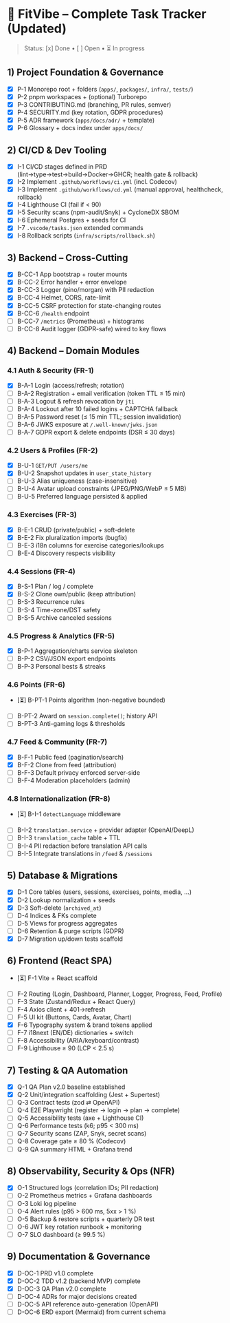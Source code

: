 # 🧭 FitVibe – Complete Task Tracker (Updated)

> Status: [x] Done • [ ] Open • ⏳ In progress

## 1) Project Foundation & Governance
- [x] P-1 Monorepo root + folders (`apps/`, `packages/`, `infra/`, `tests/`)
- [x] P-2 pnpm workspaces + (optional) Turborepo
- [x] P-3 CONTRIBUTING.md (branching, PR rules, semver)
- [x] P-4 SECURITY.md (key rotation, GDPR procedures)
- [x] P-5 ADR framework (`apps/docs/adr/` + template)
- [x] P-6 Glossary + docs index under `apps/docs/`

## 2) CI/CD & Dev Tooling
- [x] I-1 CI/CD stages defined in PRD (lint→type→test→build→Docker→GHCR; health gate & rollback)
- [x] I-2 Implement `.github/workflows/ci.yml` (incl. Codecov)
- [x] I-3 Implement `.github/workflows/cd.yml` (manual approval, healthcheck, rollback)
- [x] I-4 Lighthouse CI (fail if < 90)
- [x] I-5 Security scans (npm-audit/Snyk) + CycloneDX SBOM
- [x] I-6 Ephemeral Postgres + seeds for CI
- [x] I-7 `.vscode/tasks.json` extended commands
- [x] I-8 Rollback scripts (`infra/scripts/rollback.sh`)

## 3) Backend – Cross-Cutting
- [x] B-CC-1 App bootstrap + router mounts
- [x] B-CC-2 Error handler + error envelope
- [x] B-CC-3 Logger (pino/morgan) with PII redaction
- [x] B-CC-4 Helmet, CORS, rate-limit
- [x] B-CC-5 CSRF protection for state-changing routes
- [x] B-CC-6 `/health` endpoint
- [ ] B-CC-7 `/metrics` (Prometheus) + histograms
- [ ] B-CC-8 Audit logger (GDPR-safe) wired to key flows

## 4) Backend – Domain Modules
### 4.1 Auth & Security (FR-1)
- [x] B-A-1 Login (access/refresh; rotation)
- [ ] B-A-2 Registration + email verification (token TTL ≤ 15 min)
- [ ] B-A-3 Logout & refresh revocation by `jti`
- [ ] B-A-4 Lockout after 10 failed logins + CAPTCHA fallback
- [ ] B-A-5 Password reset (≤ 15 min TTL; session invalidation)
- [ ] B-A-6 JWKS exposure at `/.well-known/jwks.json`
- [ ] B-A-7 GDPR export & delete endpoints (DSR ≤ 30 days)

### 4.2 Users & Profiles (FR-2)
- [x] B-U-1 `GET/PUT /users/me`
- [x] B-U-2 Snapshot updates in `user_state_history`
- [ ] B-U-3 Alias uniqueness (case-insensitive)
- [ ] B-U-4 Avatar upload constraints (JPEG/PNG/WebP ≤ 5 MB)
- [ ] B-U-5 Preferred language persisted & applied

### 4.3 Exercises (FR-3)
- [x] B-E-1 CRUD (private/public) + soft-delete
- [x] B-E-2 Fix pluralization imports (bugfix)
- [ ] B-E-3 i18n columns for exercise categories/lookups
- [ ] B-E-4 Discovery respects visibility

### 4.4 Sessions (FR-4)
- [x] B-S-1 Plan / log / complete
- [x] B-S-2 Clone own/public (keep attribution)
- [ ] B-S-3 Recurrence rules
- [ ] B-S-4 Time-zone/DST safety
- [ ] B-S-5 Archive canceled sessions

### 4.5 Progress & Analytics (FR-5)
- [x] B-P-1 Aggregation/charts service skeleton
- [ ] B-P-2 CSV/JSON export endpoints
- [ ] B-P-3 Personal bests & streaks

### 4.6 Points (FR-6)
- [⏳] B-PT-1 Points algorithm (non-negative bounded)
- [ ] B-PT-2 Award on `session.complete()`; history API
- [ ] B-PT-3 Anti-gaming logs & thresholds

### 4.7 Feed & Community (FR-7)
- [x] B-F-1 Public feed (pagination/search)
- [x] B-F-2 Clone from feed (attribution)
- [ ] B-F-3 Default privacy enforced server-side
- [ ] B-F-4 Moderation placeholders (admin)

### 4.8 Internationalization (FR-8)
- [⏳] B-I-1 `detectLanguage` middleware
- [ ] B-I-2 `translation.service` + provider adapter (OpenAI/DeepL)
- [ ] B-I-3 `translation_cache` table + TTL
- [ ] B-I-4 PII redaction before translation API calls
- [ ] B-I-5 Integrate translations in `/feed` & `/sessions`

## 5) Database & Migrations
- [x] D-1 Core tables (users, sessions, exercises, points, media, …)
- [x] D-2 Lookup normalization + seeds
- [x] D-3 Soft-delete (`archived_at`)
- [ ] D-4 Indices & FKs complete
- [ ] D-5 Views for progress aggregates
- [ ] D-6 Retention & purge scripts (GDPR)
- [x] D-7 Migration up/down tests scaffold

## 6) Frontend (React SPA)
- [⏳] F-1 Vite + React scaffold
- [ ] F-2 Routing (Login, Dashboard, Planner, Logger, Progress, Feed, Profile)
- [ ] F-3 State (Zustand/Redux + React Query)
- [ ] F-4 Axios client + 401→refresh
- [ ] F-5 UI kit (Buttons, Cards, Avatar, Chart)
- [x] F-6 Typography system & brand tokens applied
- [ ] F-7 i18next (EN/DE) dictionaries + switch
- [ ] F-8 Accessibility (ARIA/keyboard/contrast)
- [ ] F-9 Lighthouse ≥ 90 (LCP < 2.5 s)

## 7) Testing & QA Automation
- [x] Q-1 QA Plan v2.0 baseline established
- [x] Q-2 Unit/integration scaffolding (Jest + Supertest)
- [ ] Q-3 Contract tests (zod ⇄ OpenAPI)
- [ ] Q-4 E2E Playwright (register → login → plan → complete)
- [ ] Q-5 Accessibility tests (axe + Lighthouse CI)
- [ ] Q-6 Performance tests (k6; p95 < 300 ms)
- [ ] Q-7 Security scans (ZAP, Snyk, secret scans)
- [ ] Q-8 Coverage gate ≥ 80 % (Codecov)
- [ ] Q-9 QA summary HTML + Grafana trend

## 8) Observability, Security & Ops (NFR)
- [x] O-1 Structured logs (correlation IDs; PII redaction)
- [ ] O-2 Prometheus metrics + Grafana dashboards
- [ ] O-3 Loki log pipeline
- [ ] O-4 Alert rules (p95 > 600 ms, 5xx > 1 %)
- [ ] O-5 Backup & restore scripts + quarterly DR test
- [ ] O-6 JWT key rotation runbook + monitoring
- [ ] O-7 SLO dashboard (≥ 99.5 %)

## 9) Documentation & Governance
- [x] D-OC-1 PRD v1.0 complete
- [x] D-OC-2 TDD v1.2 (backend MVP) complete
- [x] D-OC-3 QA Plan v2.0 complete
- [ ] D-OC-4 ADRs for major decisions created
- [ ] D-OC-5 API reference auto-generation (OpenAPI)
- [ ] D-OC-6 ERD export (Mermaid) from current schema
